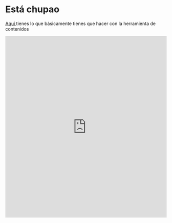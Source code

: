 
# Está chupao

[Aquí ](https://docs.google.com/presentation/d/1MzOk7rO0E4x22dFI_jKv084REqFqH8U9bhw6nNFaiE8/pub?start=false&amp;loop=false&amp;delayms=3000)tienes lo que básicamente tienes que hacer con la herramienta de contenidos

<iframe width="100%" height="569" src="https://docs.google.com/presentation/d/1MzOk7rO0E4x22dFI_jKv084REqFqH8U9bhw6nNFaiE8/embed?start=false&amp;loop=false&amp;delayms=3000" frameborder="0" allowfullscreen="allowfullscreen" mozallowfullscreen="mozallowfullscreen" webkitallowfullscreen="webkitallowfullscreen"></iframe>
